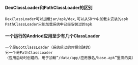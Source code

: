 #### DexClassLoader和PathClassLoader的区别
```
DexClassLoader可以加载jar/apk/dex,可以从SD卡中加载未安装的apk
PathClassLoader只能加载系统中已经安装过的apk
```

#### 一个运行的Andriod应用至少有几个ClassLoader
```
一个是BootClassLoader（系统启动的时候创建的）
另一个是PathClassLoader
（应用启动时创建的，用于加载“/data/app/应用报名/base.apk”里面的类）
```
